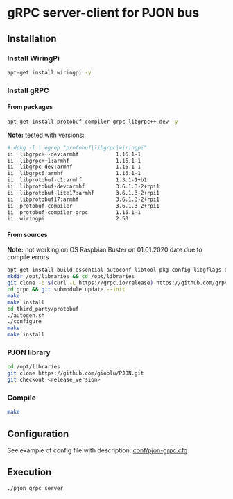 # gRPC server-client for PJON bus

## Installation

### Install WiringPi

```bash
apt-get install wiringpi -y
```

### Install gRPC

#### From packages

```bash
apt-get install protobuf-compiler-grpc libgrpc++-dev -y
```

**Note:** tested with versions:

```bash
# dpkg -l | egrep "protobuf|libgrpc|wiringpi"
ii  libgrpc++-dev:armhf            1.16.1-1                            armhf        high performance general RPC framework (development)
ii  libgrpc++1:armhf               1.16.1-1                            armhf        high performance general RPC framework
ii  libgrpc-dev:armhf              1.16.1-1                            armhf        high performance general RPC framework (development)
ii  libgrpc6:armhf                 1.16.1-1                            armhf        high performance general RPC framework
ii  libprotobuf-c1:armhf           1.3.1-1+b1                          armhf        Protocol Buffers C shared library (protobuf-c)
ii  libprotobuf-dev:armhf          3.6.1.3-2+rpi1                      armhf        protocol buffers C++ library (development files) and proto files
ii  libprotobuf-lite17:armhf       3.6.1.3-2+rpi1                      armhf        protocol buffers C++ library (lite version)
ii  libprotobuf17:armhf            3.6.1.3-2+rpi1                      armhf        protocol buffers C++ library
ii  protobuf-compiler              3.6.1.3-2+rpi1                      armhf        compiler for protocol buffer definition files
ii  protobuf-compiler-grpc         1.16.1-1                            armhf        high performance general RPC framework - protobuf plugin
ii  wiringpi                       2.50                                armhf        The wiringPi libraries, headers and gpio command
```

#### From sources

**Note:** not working on OS Raspbian Buster on 01.01.2020 date due to compile errors

```bash
apt-get install build-essential autoconf libtool pkg-config libgflags-dev libgtest-dev clang-5.0 libc++-dev -y
mkdir /opt/libraries && cd /opt/libraries
git clone -b $(curl -L https://grpc.io/release) https://github.com/grpc/grpc
cd grpc && git submodule update --init
make
make install
cd third_party/protobuf
./autogen.sh
./configure
make
make install
```

### PJON library

```bash
cd /opt/libraries
git clone https://github.com/gioblu/PJON.git
git checkout <release_version>
```

### Compile

```bash
make
```

## Configuration

See example of config file with description: [conf/pjon-grpc.cfg](conf/pjon-grpc.cfg)

## Execution

```bash
./pjon_grpc_server
```
